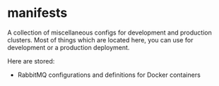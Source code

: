 # manifests
A collection of miscellaneous configs for development and production clusters. Most of things which are located here, you can use for development or a production deployment. 

Here are stored:
- RabbitMQ configurations and definitions for Docker containers
